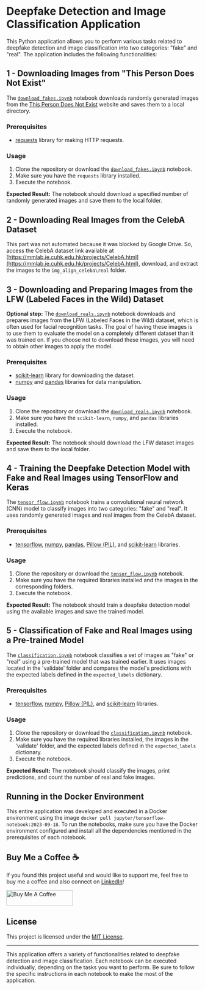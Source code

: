 # Deepfake Detection and Image Classification Application

This Python application allows you to perform various tasks related to deepfake detection and image classification into two categories: "fake" and "real". The application includes the following functionalities:

## 1 - Downloading Images from "This Person Does Not Exist"

The [`download_fakes.ipynb`](download_fakes.ipynb) notebook downloads randomly generated images from the [This Person Does Not Exist](https://thispersondoesnotexist.com/) website and saves them to a local directory.

### Prerequisites

- [requests](https://pypi.org/project/requests/) library for making HTTP requests.

### Usage

1. Clone the repository or download the [`download_fakes.ipynb`](download_fakes.ipynb) notebook.
2. Make sure you have the `requests` library installed.
3. Execute the notebook.

**Expected Result:** The notebook should download a specified number of randomly generated images and save them to the local folder.

## 2 - Downloading Real Images from the CelebA Dataset

This part was not automated because it was blocked by Google Drive. So, access the CelebA dataset link available at [https://mmlab.ie.cuhk.edu.hk/projects/CelebA.html](https://mmlab.ie.cuhk.edu.hk/projects/CelebA.html), download, and extract the images to the `img_align_celeba\real` folder.

## 3 - Downloading and Preparing Images from the LFW (Labeled Faces in the Wild) Dataset

**Optional step:** The [`download_reals.ipynb`](download_reals.ipynb) notebook downloads and prepares images from the LFW (Labeled Faces in the Wild) dataset, which is often used for facial recognition tasks. The goal of having these images is to use them to evaluate the model on a completely different dataset than it was trained on. If you choose not to download these images, you will need to obtain other images to apply the model.

### Prerequisites

- [scikit-learn](https://scikit-learn.org/stable/) library for downloading the dataset.
- [numpy](https://numpy.org/) and [pandas](https://pandas.pydata.org/) libraries for data manipulation.

### Usage

1. Clone the repository or download the [`download_reals.ipynb`](download_reals.ipynb) notebook.
2. Make sure you have the `scikit-learn`, `numpy`, and `pandas` libraries installed.
3. Execute the notebook.

**Expected Result:** The notebook should download the LFW dataset images and save them to the local folder.

## 4 - Training the Deepfake Detection Model with Fake and Real Images using TensorFlow and Keras

The [`tensor_flow.ipynb`](tensor_flow.ipynb) notebook trains a convolutional neural network (CNN) model to classify images into two categories: "fake" and "real". It uses randomly generated images and real images from the CelebA dataset.

### Prerequisites

- [tensorflow](https://www.tensorflow.org/), [numpy](https://numpy.org/), [pandas](https://pandas.pydata.org/), [Pillow (PIL)](https://pillow.readthedocs.io/en/stable/), and [scikit-learn](https://scikit-learn.org/stable/) libraries.

### Usage

1. Clone the repository or download the [`tensor_flow.ipynb`](tensor_flow.ipynb) notebook.
2. Make sure you have the required libraries installed and the images in the corresponding folders.
3. Execute the notebook.

**Expected Result:** The notebook should train a deepfake detection model using the available images and save the trained model.

## 5 - Classification of Fake and Real Images using a Pre-trained Model

The [`classification.ipynb`](classification.ipynb) notebook classifies a set of images as "fake" or "real" using a pre-trained model that was trained earlier. It uses images located in the 'validate' folder and compares the model's predictions with the expected labels defined in the `expected_labels` dictionary.

### Prerequisites

- [tensorflow](https://www.tensorflow.org/), [numpy](https://numpy.org/), [Pillow (PIL)](https://pillow.readthedocs.io/en/stable/), and [scikit-learn](https://scikit-learn.org/stable/) libraries.

### Usage

1. Clone the repository or download the [`classification.ipynb`](classification.ipynb) notebook.
2. Make sure you have the required libraries installed, the images in the 'validate' folder, and the expected labels defined in the `expected_labels` dictionary.
3. Execute the notebook.

**Expected Result:** The notebook should classify the images, print predictions, and count the number of real and fake images.

## Running in the Docker Environment

This entire application was developed and executed in a Docker environment using the image `docker pull jupyter/tensorflow-notebook:2023-09-18`. To run the notebooks, make sure you have the Docker environment configured and install all the dependencies mentioned in the prerequisites of each notebook.

## Buy Me a Coffee ☕

If you found this project useful and would like to support me, feel free to buy me a coffee and also connect on [LinkedIn](https://www.linkedin.com/in/aarantes23/)!

<a href="https://www.buymeacoffee.com/aarantes23" target="_blank"><img src="https://cdn.buymeacoffee.com/buttons/default-orange.png" alt="Buy Me A Coffee" height="41" width="174"></a>

## License

This project is licensed under the [MIT License](LICENSE).

---

This application offers a variety of functionalities related to deepfake detection and image classification. Each notebook can be executed individually, depending on the tasks you want to perform. Be sure to follow the specific instructions in each notebook to make the most of the application.
